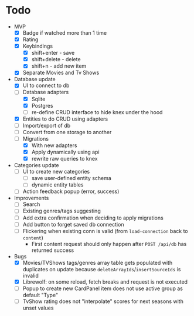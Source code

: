 # Todo

- MVP
  - [x] Badge if watched more than 1 time
  - [x] Rating
  - [x] Keybindings
      - [x] shift+enter - save
      - [x] shift+delete - delete
      - [x] shift+n - add new item
  - [x] Separate Movies and Tv Shows
- Database update
  - [x] UI to connect to db
  - [ ] Database adapters
    - [x] Sqlite
    - [x] Postgres
    - [ ] re-define CRUD interface to hide knex under the hood
  - [x] Entities to do CRUD using adapters
  - [ ] Import/export of db
  - [ ] Convert from one storage to another
  - [ ] Migrations
    - [x] With new adapters
    - [x] Apply dynamically using api
    - [x] rewrite raw queries to knex
- Categories update
  - [ ] UI to create new categories
    - [ ] save user-defined entity schema
    - [ ] dynamic entity tables
  - [ ] Action feedback popup (error, success)
- Improvements
  - [ ] Search
  - [ ] Existing genres/tags suggesting
  - [ ] Add extra confirmation when deciding to apply migrations
  - [ ] Add button to forget saved db connection
  - [ ] Flickering when existing conn is valid (from `load-connection` back to `content`)
    - First content request should only happen after `POST /api/db` has returned success
- Bugs
  - [x] Movies/TVShows tags/genres array table gets populated with
  duplicates on update because `deleteArrayIds`/`insertSourceIds` is invalid
  - [x] Librewolf: on some reload, fetch breaks and request is not executed
  - [ ] Popup to create new CardPanel item does not use active group as default "Type"
  - [ ] TvShow rating does not "interpolate" scores for next seasons with unset values
